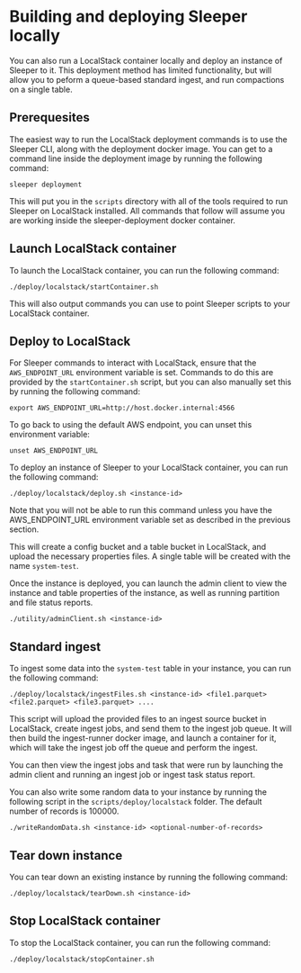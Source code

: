 Building and deploying Sleeper locally
======================================

You can also run a LocalStack container locally and deploy an instance of Sleeper to it. This deployment method has
limited
functionality, but will allow you to peform a queue-based standard ingest, and run compactions on a single table.

## Prerequesites

The easiest way to run the LocalStack deployment commands is to use the Sleeper CLI, along with the deployment docker
image. You can get to a command line inside the deployment image by running the following command:

```shell
sleeper deployment
```

This will put you in the `scripts` directory with all of the tools required to run Sleeper on LocalStack installed.
All commands that follow will assume you are working inside the sleeper-deployment docker container.

## Launch LocalStack container

To launch the LocalStack container, you can run the following command:

```shell
./deploy/localstack/startContainer.sh
```

This will also output commands you can use to point Sleeper scripts to your LocalStack container.

## Deploy to LocalStack

For Sleeper commands to interact with LocalStack, ensure that the `AWS_ENDPOINT_URL` environment variable
is set. Commands to do this are provided by the `startContainer.sh` script, but you can also manually set this by
running the following command:

```shell
export AWS_ENDPOINT_URL=http://host.docker.internal:4566
```

To go back to using the default AWS endpoint, you can unset this environment variable:

```shell
unset AWS_ENDPOINT_URL
```

To deploy an instance of Sleeper to your LocalStack container, you can run the following command:

```shell
./deploy/localstack/deploy.sh <instance-id>
```

Note that you will not be able to run this command unless you have the AWS_ENDPOINT_URL environment variable
set as described in the previous section.

This will create a config bucket and a table bucket in LocalStack, and upload the necessary properties files.
A single table will be created with the name `system-test`.

Once the instance is deployed, you can launch the admin client to view the instance and table properties of the
instance, as well as running partition and file status reports.

```shell
./utility/adminClient.sh <instance-id>
```

## Standard ingest

To ingest some data into the `system-test` table in your instance, you can run the following command:

```shell
./deploy/localstack/ingestFiles.sh <instance-id> <file1.parquet> <file2.parquet> <file3.parquet> ....
```

This script will upload the provided files to an ingest source bucket in LocalStack, create ingest jobs, and
send them to the ingest job queue. It will then build the ingest-runner docker image, and launch a container for it,
which will take the ingest job off the queue and perform the ingest.

You can then view the ingest jobs and task that were run by launching the admin client and running an ingest job or
ingest task status report.

You can also write some random data to your instance by running the following script in the `scripts/deploy/localstack`
folder. The default number of records is 100000.

```shell
./writeRandomData.sh <instance-id> <optional-number-of-records>
```

## Tear down instance

You can tear down an existing instance by running the following command:

```shell
./deploy/localstack/tearDown.sh <instance-id>
```

## Stop LocalStack container

To stop the LocalStack container, you can run the following command:

```shell
./deploy/localstack/stopContainer.sh
```